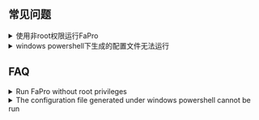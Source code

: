 

## 常见问题
<details>
<summary>使用非root权限运行FaPro</summary>


和nmap类似:

sudo setcap cap_net_raw,cap_net_admin=eip fapro
</details>

<details>
<summary>windows powershell下生成的配置文件无法运行</summary>


运行./fapro run提示如下:

panic: Fatal error config file: While parsing config: invalid character 'ÿ' looking for beginning of value

因为powershell的输出编码是UTF-8 with BOM,程序读取失败,可以使用Out-File命令保存配置文件:

./fapro.exe genConfig -n 172.16.0.0/16 | Out-File -Encoding ASCII fapro.json
</details>

## FAQ
<details>
<summary>Run FaPro without root privileges</summary>


like nmap:

sudo setcap cap_net_raw,cap_net_admin=eip fapro
</details>

<details>
<summary>The configuration file generated under windows powershell cannot be run</summary>


./fapro run prompt:

panic: Fatal error config file: While parsing config: invalid character 'ÿ' looking for beginning of value

Because the output encoding of powershell stdout redirect is UTF-8 with BOM, Use Out-File command to save the configuration file.

./fapro.exe genConfig -n 172.16.0.0/16 | Out-File -Encoding ASCII fapro.json
</details>
